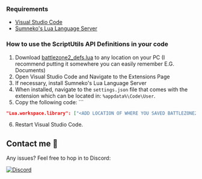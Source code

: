 ### Requirements
- [Visual Studio Code](https://code.visualstudio.com/)
- [Sumneko's Lua Language Server](https://marketplace.visualstudio.com/items?itemName=sumneko.lua)
  
### How to use the ScriptUtils API Definitions in your code
1. Download [battlezone2_defs.lua](https://github.com/BattlezoneScrapField/BZCC-Lua-Function-Sigs/blob/main/battlezone2_defs.lua "battlezone2_defs.lua") to any location on your PC (I recommend putting it somewhere you can easily remember E.G. Documents)
2. Open Visual Studio Code and Navigate to the Extensions Page
3. If necessary, install Sumneko's Lua Language Server
4. When installed, navigate to the `settings.json` file that comes with the extension which can be located in: `%appdata%\Code\User`.
5. Copy the following code: ```
```json
"Lua.workspace.library": ["<ADD LOCATION OF WHERE YOU SAVED BATTLEZONE2_DEFS.LUA>"],
```
6. Restart Visual Studio Code.

## Contact me 👋
Any issues? Feel free to hop in to Discord:

<a href="https://www.discord.gg/a5g9tmdF">
  <img alt="Discord" title="Discord" src="https://custom-icon-badges.demolab.com/badge/-Discord-7289da?style=for-the-badge&logoColor=white&logo=discord&labelColor=40464a"/>
</a>
